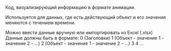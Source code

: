 Код, визуализирующий информацию в формате анимации.

Используется для данных, где есть действующий объект и его значения меняются с течением времени. 

Можно ввести данные вручную или импортировать из Excel (.xlsx)
Данные должны быть в формате:
0 (Заголовки)
1 (Объект - значение 1 - значение 2 - ...)
2 (Объект - значение 1 - значение 2 - ...)
3
4
...

